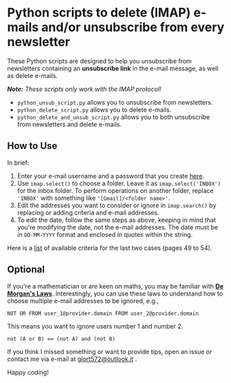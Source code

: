 # Python scripts to delete (IMAP) e-mails and/or unsubscribe from every newsletter

These Python scripts are designed to help you unsubscribe from newsletters containing an **unsubscribe link** in the e-mail message, as well as delete e-mails.

**_Note:_** _These scripts only work with the IMAP protocol!_

- `python_unsub_script.py` allows you to unsubscribe from newsletters.
- `python_delete_script.py` allows you to delete e-mails.
- `python_delete_and_unsub_script.py` allows you to both unsubscribe from newsletters and delete e-mails.

## How to Use

In brief:

1. Enter your e-mail username and a password that you create [here](https://support.google.com/accounts/answer/185833?hl=en&sjid=11205608307902457777-EU).
2. Use `imap.select()` to choose a folder. Leave it as `imap.select('INBOX')` for the inbox folder. To perform operations on another folder, replace `'INBOX'` with something like `'[Gmail]/<folder name>'`.
3. Edit the addresses you want to consider or ignore in `imap.search()` by replacing or adding criteria and e-mail addresses.
4. To edit the date, follow the same steps as above, keeping in mind that you're modifying the date, not the e-mail addresses. The date must be in `DD-MM-YYYY` format and enclosed in quotes within the string.

Here is a [list](https://www.rfc-editor.org/rfc/rfc3501#section-6.4.4) of available criteria for the last two cases (pages 49 to 54).

## Optional

If you're a mathematician or are keen on maths, you may be familiar with **[De Morgan's Laws](https://en.wikipedia.org/wiki/De_Morgan%27s_laws)**. Interestingly, you can use these laws to understand how to choose multiple e-mail addresses to be ignored, e.g.,

```plaintext
NOT OR FROM user_1@provider.domain FROM user_2@provider.domain
```
This means you want to ignore users number 1 and number 2.

```plaintext
not (A or B) == (not A) and (not B)
```

If you think I missed something or want to provide tips, open an issue or contact me via e-mail at glort572@outlook.it .

Happy coding!
